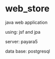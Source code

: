 # web_store
<p>java web application</P>
<p>using: jsf and jpa</P>
<p>server: payara5</P>
<p>data base: postgresql</P>
